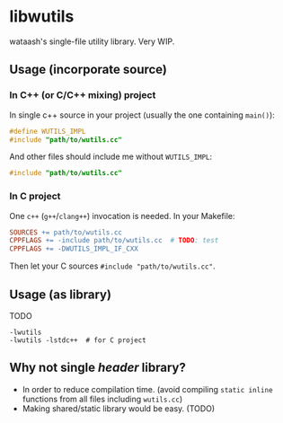 # libwutils

<!--
sync_libwutils.bash
-->

wataash's single-file utility library. Very WIP.

## Usage (incorporate source)

### In C++ (or C/C++ mixing) project

In single c++ source in your project (usually the one containing `main()`):

```c++
#define WUTILS_IMPL
#include "path/to/wutils.cc"
```

And other files should include me without `WUTILS_IMPL`:

```c++
#include "path/to/wutils.cc"
```

### In C project

One `c++` (`g++`/`clang++`) invocation is needed. In your Makefile:

```Makefile
SOURCES += path/to/wutils.cc
CPPFLAGS += -include path/to/wutils.cc  # TODO: test
CPPFLAGS += -DWUTILS_IMPL_IF_CXX
```

<!--
CPPFLAGS += -DWUTILS_IMPL_IF_CXX
or
CMAKE_CXXFLAGS -DWUTILS_IMPL
-->

Then let your C sources `#include "path/to/wutils.cc"`.

<!--
Some build system may beed -x c++ ?

compile all files with c++ is also ok if cc/c++ is from same distribution because ABI TODO
-->

## Usage (as library)

TODO

```
-lwutils
-lwutils -lstdc++  # for C project
```

## Why not single _header_ library?

- In order to reduce compilation time. (avoid compiling `static inline`
  functions from all files including `wutils.cc`)
- Making shared/static library would be easy. (TODO)

<!--
- Some build systems (e.g. NetBSD's Makefile) can't compile

If hpp, -x c++ is needed (maybe)
  c++ -x c++ path/to/wutils.hpp
-->
